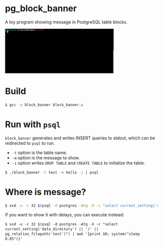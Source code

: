 # pg_block_banner
A toy program showing message in PostgreSQL table blocks.

![](https://github.com/MasahikoSawada/pg_block_banner/blob/main/demo.gif)

# Build

```bash
$ gcc -o block_banner block_banner.c
```

# Run with `psql`

`block_banner` generates and writes INSERT queries to stdout, which can be redirected to `psql` to run.

* `-t` option is the table name.
* `-m` option is the message to show.
* `-i` option writes `DROP TABLE` and `CREATE TABLE` to initialize the table.

```bash
$ ./block_banner -t test -m hello -i | psql
```

# Where is message?

```bash
$ xxd -u -c 32 $(psql -d postgres -Atq -X -c "select current_setting('data_directory') || '/' || pg_relation_filepath('test')")
```

If you want to show it with delays, you can execute instead:

```
$ xxd -u -c 32 $(psql -d postgres -Atq -X -c "select current_setting('data_directory') || '/' || pg_relation_filepath('test')") | awk '{print $0; system("sleep 0.05")}'
```
